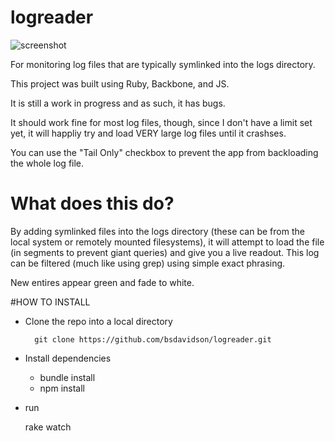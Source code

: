 # logreader

![screenshot](https://raw.githubusercontent.com/bsdavidson/logreader/master/screenshots/Screenshot%201.png)

For monitoring log files that are typically symlinked into the logs directory.

This project was built using Ruby, Backbone, and JS.

It is still a work in progress and as such, it has bugs.

It should work fine for most log files, though, since I don't have a limit set yet, it will happliy try and load VERY large log
files until it crashses.

You can use the "Tail Only" checkbox to prevent the app from backloading the whole log file.


# What does this do?

By adding symlinked files into the logs directory (these can be from the local system or remotely mounted filesystems),
it will attempt to load the file (in segments to prevent giant queries) and give you a live readout. This log can be filtered (much like using grep) using simple exact phrasing.

New entires appear green and fade to white.


#HOW TO INSTALL

- Clone the repo into a local directory

        git clone https://github.com/bsdavidson/logreader.git

- Install dependencies

    - bundle install
    - npm install

- run

    rake watch

